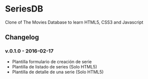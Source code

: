 # SeriesDB
Clone of The Movies Database to learn HTML5, CSS3 and Javascript

## Changelog

### v.0.1.0 - 2016-02-17

* Plantilla formulario de creación de serie
* Plantilla de listado de series (Solo HTML5)
* Plantilla de detalle de una serie (Solo HTML5)
